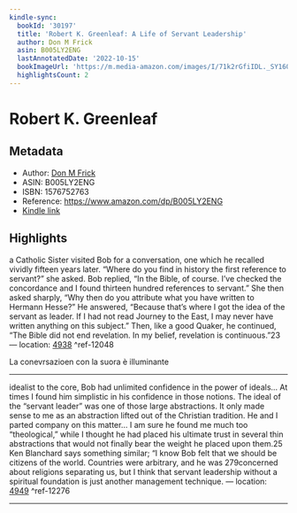 ```yaml
---
kindle-sync:
  bookId: '30197'
  title: 'Robert K. Greenleaf: A Life of Servant Leadership'
  author: Don M Frick
  asin: B005LY2ENG
  lastAnnotatedDate: '2022-10-15'
  bookImageUrl: 'https://m.media-amazon.com/images/I/71k2rGfiIDL._SY160.jpg'
  highlightsCount: 2
---
```

# Robert K. Greenleaf
## Metadata
* Author: [Don M Frick](https://www.amazon.comundefined)
* ASIN: B005LY2ENG
* ISBN: 1576752763
* Reference: https://www.amazon.com/dp/B005LY2ENG
* [Kindle link](kindle://book?action=open&asin=B005LY2ENG)

## Highlights
a Catholic Sister visited Bob for a conversation, one which he recalled vividly fifteen years later. “Where do you find in history the first reference to servant?” she asked. Bob replied, “In the Bible, of course. I’ve checked the concordance and I found thirteen hundred references to servant.” She then asked sharply, “Why then do you attribute what you have written to Hermann Hesse?” He answered, “Because that’s where I got the idea of the servant as leader. If I had not read Journey to the East, I may never have written anything on this subject.” Then, like a good Quaker, he continued, “The Bible did not end revelation. In my belief, revelation is continuous.”23 — location: [4938](kindle://book?action=open&asin=B005LY2ENG&location=4938) ^ref-12048

La conevrsazioen con la suora è illuminante

---
idealist to the core, Bob had unlimited confidence in the power of ideals… At times I found him simplistic in his confidence in those notions. The ideal of the “servant leader” was one of those large abstractions. It only made sense to me as an abstraction lifted out of the Christian tradition. He and I parted company on this matter… I am sure he found me much too “theological,” while I thought he had placed his ultimate trust in several thin abstractions that would not finally bear the weight he placed upon them.25 Ken Blanchard says something similar; “I know Bob felt that we should be citizens of the world. Countries were arbitrary, and he was 279concerned about religions separating us, but I think that servant leadership without a spiritual foundation is just another management technique. — location: [4949](kindle://book?action=open&asin=B005LY2ENG&location=4949) ^ref-12276

---
